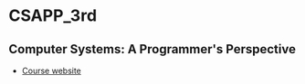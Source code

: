 # CSAPP_3rd

## Computer Systems: A Programmer's Perspective
- [Course website](http://www.cs.cmu.edu/afs/cs/academic/class/15213-f15/www/)  
